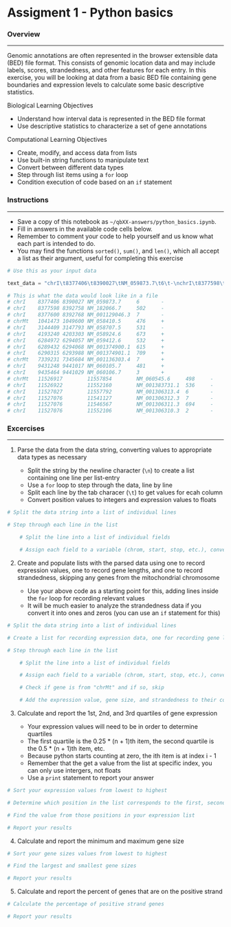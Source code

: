 # Assigment 1 - Python basics

### Overview
------------

Genomic annotations are often represented in the browser extensible data (BED) file format. This consists of genomic location data and may include labels, scores, strandedness, and other features for each entry. In this exercise, you will be looking at data from a basic BED file containing gene boundaries and expression levels to calculate some basic descriptive statistics.

Biological Learning Objectives

- Understand how interval data is represented in the BED file format
- Use descriptive statistics to characterize a set of gene annotations

Computational Learning Objectives

- Create, modify, and access data from lists
- Use built-in string functions to manipulate text
- Convert between different data types
- Step through list items using a `for` loop
- Condition execution of code based on an `if` statement

### Instructions
----------------

- Save a copy of this notebook as `~/qbXX-answers/python_basics.ipynb`.
- Fill in answers in the available code cells below.
- Remember to comment your code to help yourself and us know what each part is intended to do.
- You may find the functions `sorted()`, `sum()`, and `len()`, which all accept a list as their argument, useful for completing this exercise

```python
# Use this as your input data

text_data = "chrI\t8377406\t8390027\tNM_059873.7\t6\t-\nchrI\t8377598\t8392758\tNM_182066.7\t502\t-\nchrI\t8377600\t8392768\tNM_001129046.3\t7\t-\nchrMt\t1041473\t1049600\tNM_058410.5\t476\t+\nchrI\t3144409\t3147793\tNM_058707.5\t531\t-\nchrI\t4193240\t4203303\tNM_058924.6\t673\t+\nchrI\t6284972\t6294057\tNM_059412.6\t532\t+\nchrI\t6289432\t6294068\tNM_001374900.1\t615\t+\nchrI\t6290315\t6293988\tNM_001374901.1\t709\t+\nchrMt\t7339231\t7345684\tNM_001136303.4\t7\t+\nchrI\t9431248\t9441017\tNM_060105.7\t481\t+\nchrI\t9435464\t9441029\tNM_060106.7\t3\t+\nchrMt\t11526917\t11557854\tNM_060545.6\t498\t-\nchrI\t11526922\t11552160\tNM_001383731.1\t536\t-\nchrI\t11527027\t11557792\tNM_001306313.4\t6\t-\nchrI\t11527076\t11541127\tNM_001306312.3\t7\t-\nchrI\t11527076\t11546567\tNM_001306311.3\t694\t-\nchrI\t11527076\t11552106\tNM_001306310.3\t2\t-"

# This is what the data would look like in a file
# chrI    8377406 8390027 NM_059873.7     6       -
# chrI    8377598 8392758 NM_182066.7     502     -
# chrI    8377600 8392768 NM_001129046.3  7       -
# chrMt   1041473 1049600 NM_058410.5     476     +
# chrI    3144409 3147793 NM_058707.5     531     -
# chrI    4193240 4203303 NM_058924.6     673     +
# chrI    6284972 6294057 NM_059412.6     532     +
# chrI    6289432 6294068 NM_001374900.1  615     +
# chrI    6290315 6293988 NM_001374901.1  709     +
# chrMt   7339231 7345684 NM_001136303.4  7       +
# chrI    9431248 9441017 NM_060105.7     481     +
# chrI    9435464 9441029 NM_060106.7     3       +
# chrMt   11526917        11557854        NM_060545.6     498     -
# chrI    11526922        11552160        NM_001383731.1  536     -
# chrI    11527027        11557792        NM_001306313.4  6       -
# chrI    11527076        11541127        NM_001306312.3  7       -
# chrI    11527076        11546567        NM_001306311.3  694     -
# chrI    11527076        11552106        NM_001306310.3  2       -

```

### Excercises
--------------

1. Parse the data from the data string, converting values to appropriate data types as necessary
    
    - Split the string by the newline character (`\n`) to create a list containing one line per list-entry
    - Use a `for` loop to step through the data, line by line
    - Split each line by the tab characer (`\t`) to get values for ecah column
    - Convert position values to integers and expression values to floats

```python
# Split the data string into a list of individual lines

# Step through each line in the list

    # Split the line into a list of individual fields

    # Assign each field to a variable (chrom, start, stop, etc.), converting the data type if necessary

```

2. Create and populate lists with the parsed data using one to record expression values, one to record gene lengths, and one to record strandedness, skipping any genes from the mitochondrial chromosome

    - Use your above code as a starting point for this, adding lines inside the `for` loop for recording relevant values
    - It will be much easier to analyze the strandedness data if you convert it into ones and zeros (you can use an `if` statement for this)

```python
# Split the data string into a list of individual lines

# Create a list for recording expression data, one for recording gene lengths, and one for recording strandedness

# Step through each line in the list

    # Split the line into a list of individual fields

    # Assign each field to a variable (chrom, start, stop, etc.), converting the data type if necessary

    # Check if gene is from "chrMt" and if so, skip

    # Add the expression value, gene size, and strandedness to their corresponding lists

```

3. Calculate and report the 1st, 2nd, and 3rd quartiles of gene expression

    - Your expression values will need to be in order to determine quartiles
    - The first quartile is the 0.25 * (n + 1)th item, the second quartile is the 0.5 * (n + 1)th item, etc.
    - Because python starts counting at zero, the ith item is at index i - 1
    - Remember that the get a value from the list at specific index, you can only use intergers, not floats
    - Use a `print` statement to report your answer

```python
# Sort your expression values from lowest to highest

# Determine which position in the list corresponds to the first, second, and third quartiles

# Find the value from those positions in your expression list

# Report your results

```

4. Calculate and report the minimum and maximum gene size

```python
# Sort your gene sizes values from lowest to highest

# Find the largest and smallest gene sizes

# Report your results

```

5. Calculate and report the percent of genes that are on the positive strand

```python
# Calculate the percentage of positive strand genes

# Report your results

```
